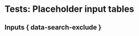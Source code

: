 # Tests: Placeholder input tables

## Inputs { data-search-exclude }
<placeholdertable entries="all" show-readonly="true" type="input, description-or-name">


<!-- <placeholdertable entries="all" show-readonly="true" type="name, description"> -->

